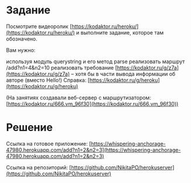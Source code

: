 # Задание
  Посмотрите видеоролик [https://kodaktor.ru/heroku/](https://kodaktor.ru/heroku/) и выполните задание, которое там обозначено.

  Вам нужно:

  используя модуль querystring и его метод parse реализовать маршрут /add?n1=4&n2=10
  реализовать требование [https://kodaktor.ru/g/z7a](https://kodaktor.ru/g/z7a) – хотя бы в части вывода информации об авторе (вместо Hello!)
  Справка: [https://kodaktor.ru/g/heroku](https://kodaktor.ru/g/heroku)

  (На занятиях создавали веб-сервер с маршрутизатором: [https://kodaktor.ru/666.vm_96f30](https://kodaktor.ru/666.vm_96f30)) 
  
# Решение

Ссылка на готовое приложение: [https://whispering-anchorage-47980.herokuapp.com/add?n1=2&n2=3](https://whispering-anchorage-47980.herokuapp.com/add?n1=2&n2=3)

Ссылка на репозиторий: [https://github.com/NikitaPO/herokuserver](https://github.com/NikitaPO/herokuserver)
